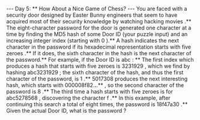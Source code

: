 --- Day 5: ** How About a Nice Game of Chess? ---
You are faced with a security door designed by Easter Bunny engineers that seem to have acquired most of their security knowledge by watching
hacking
movies
.**
The
eight-character password
for the door is generated one character at a time by finding the
MD5
hash of some Door ID (your puzzle input) and an increasing integer index (starting with
0
).**
A hash indicates the
next character
in the password if its
hexadecimal
representation starts with
five zeroes
.** If it does, the sixth character in the hash is the next character of the password.**
For example, if the Door ID is
abc
: **
The first index which produces a hash that starts with five zeroes is
3231929
, which we find by hashing
abc3231929
; the sixth character of the hash, and thus the first character of the password, is
1
.**
5017308
produces the next interesting hash, which starts with
000008f82.**.**.**
, so the second character of the password is
8
.**
The third time a hash starts with five zeroes is for
abc5278568
, discovering the character
f
.**
In this example, after continuing this search a total of eight times, the password is
18f47a30
.**
Given the actual Door ID,
what is the password
?
